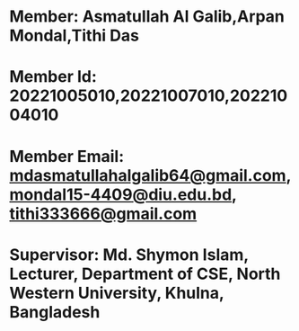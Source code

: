 # Member: Asmatullah Al Galib,Arpan Mondal,Tithi Das

# Member Id: 20221005010,20221007010,20221004010

# Member Email: mdasmatullahalgalib64@gmail.com, mondal15-4409@diu.edu.bd, tithi333666@gmail.com

# Supervisor: Md. Shymon Islam, Lecturer, Department of CSE, North Western University, Khulna, Bangladesh

